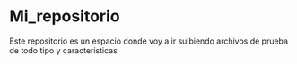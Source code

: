 # Mi_repositorio

Este repositorio es un espacio donde voy a ir suibiendo archivos de prueba de todo tipo y caracteristicas
